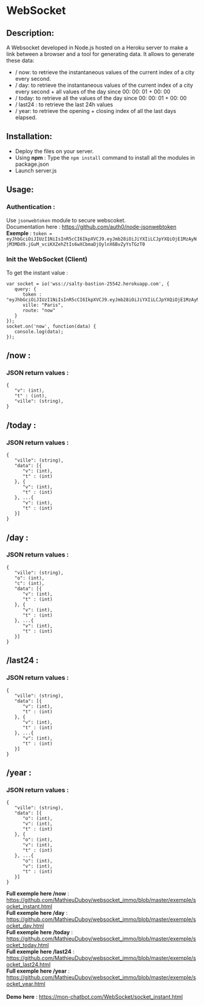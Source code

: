 # WebSocket 

## Description: 
A Websocket developed in Node.js hosted on a Heroku server to make a link between a browser and a tool for generating data. It allows to generate these data:

- / now: to retrieve the instantaneous values of the current index of a city every second.
- / day: to retrieve the instantaneous values of the current index of a city every second + all values of the day since 00: 00: 01 + 00: 00
- / today: to retrieve all the values of the day since 00: 00: 01 + 00: 00
- / last24 : to retrieve the last 24h values
- / year: to retrieve the opening + closing index of all the last days elapsed.

## Installation:
- Deploy the files on your server.
- Using **npm** : Type the `````npm install````` command to install all the modules in package.json
- Launch server.js

## Usage: 
### Authentication : 
Use `````jsonwebtoken````` module to secure webscoket. <br/>Documentation here : 
https://github.com/auth0/node-jsonwebtoken 
**Exemple** : `````token = eyJhbGciOiJIUzI1NiIsInR5cCI6IkpXVCJ9.eyJmb28iOiJiYXIiLCJpYXQiOjE1MzAyNjM3MDd9.jGuM_vciKXZehZtIs6wXCbmaDjOylnX6BvZyYsTGzT0`````

### Init the WebSocket (Client)
To get the instant value : 
`````
var socket = io('wss://salty-bastion-25542.herokuapp.com', {
   query: {
      token : "eyJhbGciOiJIUzI1NiIsInR5cCI6IkpXVCJ9.eyJmb28iOiJiYXIiLCJpYXQiOjE1MzAyNjM3MDd9.jGuM_vciKXZehZtIs6wXCbmaDjOylnX6BvZyYsTGzT0",
      ville: "Paris",
      route: "now"
   }
});
socket.on('now', function(data) {
   console.log(data);
});
`````

## /now : 
### JSON return values : 
`````
{
   "v": (int),
   "t" : (int),
   "ville": (string),
}
`````

## /today : 
### JSON return values : 
`````
{
   "ville": (string),
   "data": [{
      "v": (int),
      "t" : (int)
   }, {
      "v": (int),
      "t" : (int)
   }, ...{
      "v": (int),
      "t" : (int)
   }]
}
`````
  
## /day : 
### JSON return values : 
`````
{
   "ville": (string),
   "o": (int),
   "c": (int),
   "data": [{
      "v": (int),
      "t" : (int)
   }, {
      "v": (int),
      "t" : (int)
   }, ...{
      "v": (int),
      "t" : (int)
   }]
}
`````

## /last24 : 
### JSON return values : 
`````
{
   "ville": (string),
   "data": [{
      "v": (int),
      "t" : (int)
   }, {
      "v": (int),
      "t" : (int)
   }, ...{
      "v": (int),
      "t" : (int)
   }]
}
`````
        
## /year : 
### JSON return values : 
`````
{
   "ville": (string),
   "data": [{
      "o": (int),
      "v": (int),
      "t" : (int)
   }, {
      "o": (int),
      "v": (int),
      "t" : (int)
   }, ...{
      "o": (int),
      "v": (int),
      "t" : (int)
   }]
}
`````

**Full exemple here /now** : https://github.com/MathieuDuboy/websocket_immo/blob/master/exemple/socket_instant.html<br />
**Full exemple here /day** : https://github.com/MathieuDuboy/websocket_immo/blob/master/exemple/socket_day.html<br />
**Full exemple here /today** : https://github.com/MathieuDuboy/websocket_immo/blob/master/exemple/socket_today.html<br />
**Full exemple here /last24** : https://github.com/MathieuDuboy/websocket_immo/blob/master/exemple/socket_last24.html<br />
**Full exemple here /year** : https://github.com/MathieuDuboy/websocket_immo/blob/master/exemple/socket_year.html<br /><br />
**Demo here** : https://mon-chatbot.com/WebSocket/socket_instant.html
